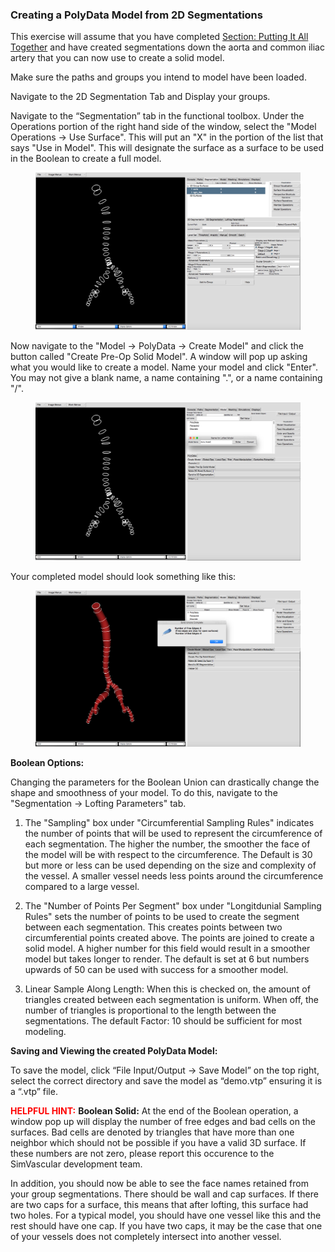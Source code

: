 ### Creating a PolyData Model from 2D Segmentations ###

This exercise will assume that you have completed [Section: Putting It All Together](#modelingPuttingTogether) and have created segmentations down the aorta and common iliac artery that you can now use to create a solid model.

Make sure the paths and groups you intend to model have been loaded.
 
Navigate to the 2D Segmentation Tab and Display your groups.

Navigate to the “Segmentation” tab in the functional toolbox. Under the Operations portion of the right hand side of the window, select the "Model Operations → Use Surface". This will put an "X" in the portion of the list that says "Use in Model". This will designate the surface as a surface to be used in the Boolean to create a full model.

<figure>
  <img class="svImg svImgXl"  src="archives/sv2/modeling/imgs/polyData/creating_models/selectingOrderedGroups.jpg"> 
  <figcaption class="svCaption" ></figcaption>
</figure>

Now navigate to the "Model → PolyData → Create Model" and click the button called "Create Pre-Op Solid Model".
A window will pop up asking what you would like to create a model. Name your model and click "Enter". You may not give a blank name, a name containing ".", or a name containing "/".

<figure>
  <img class="svImg svImgXl"  src="archives/sv2/modeling/imgs/polyData/creating_models/namingNewModel.jpg"> 
  <figcaption class="svCaption" ></figcaption>
</figure>

Your completed model should look something like this:

<figure>
  <img class="svImg svImgXl"  src="archives/sv2/modeling/imgs/polyData/creating_models/Boolean.png"> 
  <figcaption class="svCaption" ></figcaption>
</figure>

**Boolean Options:**

Changing the parameters for the Boolean Union can drastically change the shape and smoothness of your model. To do this, navigate to the "Segmentation → Lofting Parameters" tab.

1. The "Sampling" box under "Circumferential Sampling Rules" indicates the number of points that will be used to represent the circumference of each segmentation. The higher the number, the smoother the face of the model will be with respect to the circumference. The Default is 30 but more or less can be used depending on the size and complexity of the vessel. A smaller vessel needs less points around the circumference compared to a large vessel.

2. The "Number of Points Per Segment" box under "Longitdunial Sampling Rules" sets the number of points to be used to create the segment between each segmentation. This creates points between two circumferential points created above. The points are joined to create a solid model. A higher number for this field would result in a smoother model but takes longer to render. The default is set at 6 but numbers upwards of 50 can be used with success for a smoother model.

3. Linear Sample Along Length: When this is checked on, the amount of triangles created between each segmentation is uniform. When off, the number of triangles is proportional to the length between the segmentations. The default Factor: 10 should be sufficient for most modeling. 


**Saving and Viewing the created PolyData Model:**

To save the model, click “File Input/Output → Save Model” on the top right, select the correct directory and save the model as “demo.vtp” ensuring it is a “.vtp” file.

<font color="red">**HELPFUL HINT:** </font> **Boolean Solid:**
At the end of the Boolean operation, a window pop up will display the number of free edges and bad cells on the surfaces. Bad cells are denoted by triangles that have more than one neighbor which should not be possible if you have a valid 3D surface. If these numbers are not zero, please report this occurence to the SimVascular development team.  

In addition, you should now be able to see the face names retained from your group segmentations. There should be wall and cap surfaces. If there are two caps for a surface, this means that after lofting, this surface had two holes. For a typical model, you should have one vessel like this and the rest should have one cap. If you have two caps, it may be the case that one of your vessels does not completely intersect into another vessel.


